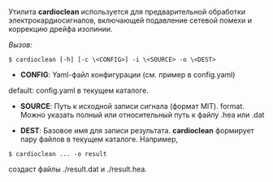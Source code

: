
Утилита **cardioclean** используется для предварительной обработки
электрокардиосигналов, включающей подавление сетевой помехи и коррекцию
дрейфа изолинии.

*Вызов:*
```
$ cardioclean [-h] [-c \<CONFIG>] -i \<SOURCE> -o \<DEST>
```

- **CONFIG**:
Yaml-файл конфигурации (см. пример в config.yaml)

default: config.yaml в текущем каталоге.

- **SOURCE**:
Путь к исходной записи сигнала (формат MIT). format. Можно указать полный
или относительный путь к файлу .hea или .dat

- **DEST**:
Базовое имя для записи результата. **cardioclean** формирует пару файлов в
текущем каталоге. Например,
```
$ cardioclean ... -o result
```
создаст файлы ./result.dat и ./result.hea.

